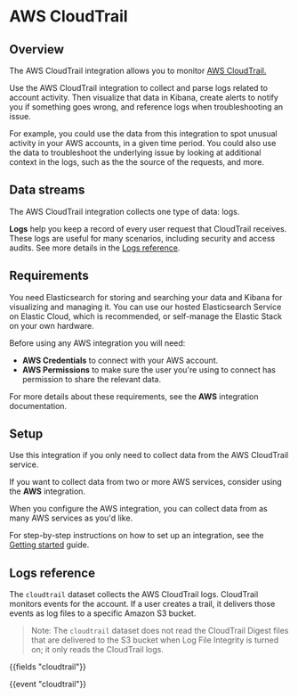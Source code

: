 # AWS CloudTrail

## Overview
The AWS CloudTrail integration allows you to monitor [AWS CloudTrail.](https://aws.amazon.com/cloudtrail/)

Use the AWS CloudTrail integration to collect and parse logs related to account activity.
Then visualize that data in Kibana, create alerts to notify you if something goes wrong,
and reference logs when troubleshooting an issue.

For example, you could use the data from this integration to spot unusual activity in your AWS accounts, in a given time period. You could also use the data to troubleshoot the underlying issue by looking at additional context in the logs, such as the the source of the requests, and more. 

## Data streams
The AWS CloudTrail integration collects one type of data: logs.

**Logs** help you keep a record of every user request that CloudTrail receives.
These logs are useful for many scenarios, including security and access audits.
See more details in the [Logs reference](#logs-reference).

## Requirements
You need Elasticsearch for storing and searching your data and Kibana for visualizing and managing it.
You can use our hosted Elasticsearch Service on Elastic Cloud, which is recommended, or self-manage the Elastic Stack on your own hardware.

 Before using any AWS integration you will need:

 * **AWS Credentials** to connect with your AWS account.
 * **AWS Permissions** to make sure the user you're using to connect has permission to share the relevant data.

For more details about these requirements, see the **AWS** integration documentation.

## Setup
Use this integration if you only need to collect data from the AWS CloudTrail service.

If you want to collect data from two or more AWS services, consider using the **AWS** integration.

When you configure the AWS integration, you can collect data from as many AWS services as you'd like.

For step-by-step instructions on how to set up an integration, see the
[Getting started](https://www.elastic.co/guide/en/welcome-to-elastic/current/getting-started-observability.html) guide.

## Logs reference

The `cloudtrail` dataset collects the AWS CloudTrail logs. CloudTrail monitors 
events for the account. If a user creates a trail, it delivers those events as log
 files to a specific Amazon S3 bucket. 

>Note: The `cloudtrail` dataset does not read 
 the CloudTrail Digest files that are delivered to the S3 bucket when Log File 
 Integrity is turned on;  it only reads the CloudTrail logs.

{{fields "cloudtrail"}}

{{event "cloudtrail"}}
